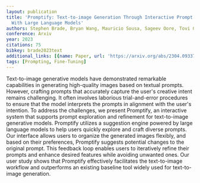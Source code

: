 ```yaml
---
layout: publication
title: 'Promptify: Text-to-image Generation Through Interactive Prompt Exploration
  With Large Language Models'
authors: Stephen Brade, Bryan Wang, Mauricio Sousa, Sageev Oore, Tovi Grossman
conference: Arxiv
year: 2023
citations: 75
bibkey: brade2023text
additional_links: [{name: Paper, url: 'https://arxiv.org/abs/2304.09337'}]
tags: [Prompting, Fine-Tuning]
---
```

Text-to-image generative models have demonstrated remarkable capabilities in
generating high-quality images based on textual prompts. However, crafting
prompts that accurately capture the user's creative intent remains challenging.
It often involves laborious trial-and-error procedures to ensure that the model
interprets the prompts in alignment with the user's intention. To address the
challenges, we present Promptify, an interactive system that supports prompt
exploration and refinement for text-to-image generative models. Promptify
utilizes a suggestion engine powered by large language models to help users
quickly explore and craft diverse prompts. Our interface allows users to
organize the generated images flexibly, and based on their preferences,
Promptify suggests potential changes to the original prompt. This feedback loop
enables users to iteratively refine their prompts and enhance desired features
while avoiding unwanted ones. Our user study shows that Promptify effectively
facilitates the text-to-image workflow and outperforms an existing baseline
tool widely used for text-to-image generation.